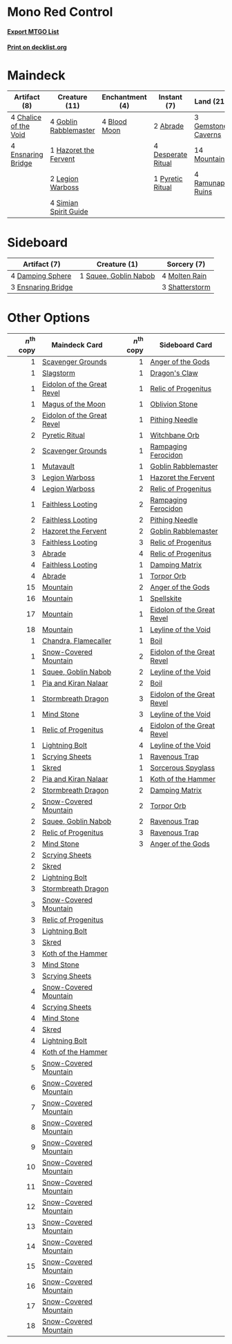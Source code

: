 # Mono Red Control

#### [Export MTGO List](../collection/Mono%20Red%20Control/Mono%20Red%20Control.txt)
#### [Print on decklist.org](http://decklist.org/?deckmain=2%09Abrade%0A3%09Anger%20of%20the%20Gods%0A4%09Blood%20Moon%0A4%09Chalice%20of%20the%20Void%0A4%09Chandra,%20Torch%20of%20Defiance%0A4%09Desperate%20Ritual%0A4%09Ensnaring%20Bridge%0A3%09Gemstone%20Caverns%0A4%09Goblin%20Rabblemaster%0A1%09Hazoret%20the%20Fervent%0A2%09Koth%20of%20the%20Hammer%0A2%09Legion%20Warboss%0A14%09Mountain%0A1%09Pyretic%20Ritual%0A4%09Ramunap%20Ruins%0A4%09Simian%20Spirit%20Guide&deckside=4%09Damping%20Sphere%0A3%09Ensnaring%20Bridge%0A4%09Molten%20Rain%0A3%09Shatterstorm%0A1%09Squee,%20Goblin%20Nabob)
# Maindeck

|                                          Artifact (8)                                          |                                         Creature (11)                                          |                                    Enchantment (4)                                    |                                         Instant (7)                                         |                                          Land (21)                                          |                                           Planeswalker (6)                                            |                                         Sorcery (3)                                          |
|------------------------------------------------------------------------------------------------|------------------------------------------------------------------------------------------------|---------------------------------------------------------------------------------------|---------------------------------------------------------------------------------------------|---------------------------------------------------------------------------------------------|-------------------------------------------------------------------------------------------------------|----------------------------------------------------------------------------------------------|
|4 [Chalice of the Void](http://gatherer.wizards.com/Pages/Card/Details.aspx?multiverseid=370411)|4 [Goblin Rabblemaster](http://gatherer.wizards.com/Pages/Card/Details.aspx?multiverseid=438486)|4 [Blood Moon](http://gatherer.wizards.com/Pages/Card/Details.aspx?multiverseid=370419)|2 [Abrade](http://gatherer.wizards.com/Pages/Card/Details.aspx?multiverseid=430772)          |3 [Gemstone Caverns](http://gatherer.wizards.com/Pages/Card/Details.aspx?multiverseid=122094)|4 [Chandra, Torch of Defiance](http://gatherer.wizards.com/Pages/Card/Details.aspx?multiverseid=417683)|3 [Anger of the Gods](http://gatherer.wizards.com/Pages/Card/Details.aspx?multiverseid=438682)|
|4 [Ensnaring Bridge](http://gatherer.wizards.com/Pages/Card/Details.aspx?multiverseid=442213)   |1 [Hazoret the Fervent](http://gatherer.wizards.com/Pages/Card/Details.aspx?multiverseid=429886)|                                                                                       |4 [Desperate Ritual](http://gatherer.wizards.com/Pages/Card/Details.aspx?multiverseid=370546)|14 [Mountain](http://gatherer.wizards.com/Pages/Card/Details.aspx?multiverseid=439604)       |2 [Koth of the Hammer](http://gatherer.wizards.com/Pages/Card/Details.aspx?multiverseid=266362)        |                                                                                              |
|                                                                                                |2 [Legion Warboss](http://gatherer.wizards.com/Pages/Card/Details.aspx?multiverseid=452859)     |                                                                                       |1 [Pyretic Ritual](http://gatherer.wizards.com/Pages/Card/Details.aspx?multiverseid=205067)  |4 [Ramunap Ruins](http://gatherer.wizards.com/Pages/Card/Details.aspx?multiverseid=430870)   |                                                                                                       |                                                                                              |
|                                                                                                |4 [Simian Spirit Guide](http://gatherer.wizards.com/Pages/Card/Details.aspx?multiverseid=442137)|                                                                                       |                                                                                             |                                                                                             |                                                                                                       |                                                                                              |


# Sideboard

|                                        Artifact (7)                                         |                                          Creature (1)                                          |                                       Sorcery (7)                                       |
|---------------------------------------------------------------------------------------------|------------------------------------------------------------------------------------------------|-----------------------------------------------------------------------------------------|
|4 [Damping Sphere](http://gatherer.wizards.com/Pages/Card/Details.aspx?multiverseid=443101)  |1 [Squee, Goblin Nabob](http://gatherer.wizards.com/Pages/Card/Details.aspx?multiverseid=370461)|4 [Molten Rain](http://gatherer.wizards.com/Pages/Card/Details.aspx?multiverseid=425928) |
|3 [Ensnaring Bridge](http://gatherer.wizards.com/Pages/Card/Details.aspx?multiverseid=442213)|                                                                                                |3 [Shatterstorm](http://gatherer.wizards.com/Pages/Card/Details.aspx?multiverseid=430683)|


# Other Options

|*n*<sup>th</sup> copy|                                            Maindeck Card                                            |*n*<sup>th</sup> copy|                                           Sideboard Card                                            |
|--------------------:|-----------------------------------------------------------------------------------------------------|--------------------:|-----------------------------------------------------------------------------------------------------|
|                    1|[Scavenger Grounds](http://gatherer.wizards.com/Pages/Card/Details.aspx?multiverseid=430871)         |                    1|[Anger of the Gods](http://gatherer.wizards.com/Pages/Card/Details.aspx?multiverseid=438682)         |
|                    1|[Slagstorm](http://gatherer.wizards.com/Pages/Card/Details.aspx?multiverseid=214054)                 |                    1|[Dragon's Claw](http://gatherer.wizards.com/Pages/Card/Details.aspx?multiverseid=243481)             |
|                    1|[Eidolon of the Great Revel](http://gatherer.wizards.com/Pages/Card/Details.aspx?multiverseid=442117)|                    1|[Relic of Progenitus](http://gatherer.wizards.com/Pages/Card/Details.aspx?multiverseid=205326)       |
|                    1|[Magus of the Moon](http://gatherer.wizards.com/Pages/Card/Details.aspx?multiverseid=438704)         |                    1|[Oblivion Stone](http://gatherer.wizards.com/Pages/Card/Details.aspx?multiverseid=438789)            |
|                    2|[Eidolon of the Great Revel](http://gatherer.wizards.com/Pages/Card/Details.aspx?multiverseid=442117)|                    1|[Pithing Needle](http://gatherer.wizards.com/Pages/Card/Details.aspx?multiverseid=425815)            |
|                    2|[Pyretic Ritual](http://gatherer.wizards.com/Pages/Card/Details.aspx?multiverseid=205067)            |                    1|[Witchbane Orb](http://gatherer.wizards.com/Pages/Card/Details.aspx?multiverseid=233240)             |
|                    2|[Scavenger Grounds](http://gatherer.wizards.com/Pages/Card/Details.aspx?multiverseid=430871)         |                    1|[Rampaging Ferocidon](http://gatherer.wizards.com/Pages/Card/Details.aspx?multiverseid=435308)       |
|                    1|[Mutavault](http://gatherer.wizards.com/Pages/Card/Details.aspx?multiverseid=152724)                 |                    1|[Goblin Rabblemaster](http://gatherer.wizards.com/Pages/Card/Details.aspx?multiverseid=438486)       |
|                    3|[Legion Warboss](http://gatherer.wizards.com/Pages/Card/Details.aspx?multiverseid=452859)            |                    1|[Hazoret the Fervent](http://gatherer.wizards.com/Pages/Card/Details.aspx?multiverseid=429886)       |
|                    4|[Legion Warboss](http://gatherer.wizards.com/Pages/Card/Details.aspx?multiverseid=452859)            |                    2|[Relic of Progenitus](http://gatherer.wizards.com/Pages/Card/Details.aspx?multiverseid=205326)       |
|                    1|[Faithless Looting](http://gatherer.wizards.com/Pages/Card/Details.aspx?multiverseid=413670)         |                    2|[Rampaging Ferocidon](http://gatherer.wizards.com/Pages/Card/Details.aspx?multiverseid=435308)       |
|                    2|[Faithless Looting](http://gatherer.wizards.com/Pages/Card/Details.aspx?multiverseid=413670)         |                    2|[Pithing Needle](http://gatherer.wizards.com/Pages/Card/Details.aspx?multiverseid=425815)            |
|                    2|[Hazoret the Fervent](http://gatherer.wizards.com/Pages/Card/Details.aspx?multiverseid=429886)       |                    2|[Goblin Rabblemaster](http://gatherer.wizards.com/Pages/Card/Details.aspx?multiverseid=438486)       |
|                    3|[Faithless Looting](http://gatherer.wizards.com/Pages/Card/Details.aspx?multiverseid=413670)         |                    3|[Relic of Progenitus](http://gatherer.wizards.com/Pages/Card/Details.aspx?multiverseid=205326)       |
|                    3|[Abrade](http://gatherer.wizards.com/Pages/Card/Details.aspx?multiverseid=430772)                    |                    4|[Relic of Progenitus](http://gatherer.wizards.com/Pages/Card/Details.aspx?multiverseid=205326)       |
|                    4|[Faithless Looting](http://gatherer.wizards.com/Pages/Card/Details.aspx?multiverseid=413670)         |                    1|[Damping Matrix](http://gatherer.wizards.com/Pages/Card/Details.aspx?multiverseid=426043)            |
|                    4|[Abrade](http://gatherer.wizards.com/Pages/Card/Details.aspx?multiverseid=430772)                    |                    1|[Torpor Orb](http://gatherer.wizards.com/Pages/Card/Details.aspx?multiverseid=233069)                |
|                   15|[Mountain](http://gatherer.wizards.com/Pages/Card/Details.aspx?multiverseid=439604)                  |                    2|[Anger of the Gods](http://gatherer.wizards.com/Pages/Card/Details.aspx?multiverseid=438682)         |
|                   16|[Mountain](http://gatherer.wizards.com/Pages/Card/Details.aspx?multiverseid=439604)                  |                    1|[Spellskite](http://gatherer.wizards.com/Pages/Card/Details.aspx?multiverseid=397743)                |
|                   17|[Mountain](http://gatherer.wizards.com/Pages/Card/Details.aspx?multiverseid=439604)                  |                    1|[Eidolon of the Great Revel](http://gatherer.wizards.com/Pages/Card/Details.aspx?multiverseid=442117)|
|                   18|[Mountain](http://gatherer.wizards.com/Pages/Card/Details.aspx?multiverseid=439604)                  |                    1|[Leyline of the Void](http://gatherer.wizards.com/Pages/Card/Details.aspx?multiverseid=205013)       |
|                    1|[Chandra, Flamecaller](http://gatherer.wizards.com/Pages/Card/Details.aspx?multiverseid=407614)      |                    1|[Boil](http://gatherer.wizards.com/Pages/Card/Details.aspx?multiverseid=430682)                      |
|                    1|[Snow-Covered Mountain](http://gatherer.wizards.com/Pages/Card/Details.aspx?multiverseid=184814)     |                    2|[Eidolon of the Great Revel](http://gatherer.wizards.com/Pages/Card/Details.aspx?multiverseid=442117)|
|                    1|[Squee, Goblin Nabob](http://gatherer.wizards.com/Pages/Card/Details.aspx?multiverseid=370461)       |                    2|[Leyline of the Void](http://gatherer.wizards.com/Pages/Card/Details.aspx?multiverseid=205013)       |
|                    1|[Pia and Kiran Nalaar](http://gatherer.wizards.com/Pages/Card/Details.aspx?multiverseid=442783)      |                    2|[Boil](http://gatherer.wizards.com/Pages/Card/Details.aspx?multiverseid=430682)                      |
|                    1|[Stormbreath Dragon](http://gatherer.wizards.com/Pages/Card/Details.aspx?multiverseid=373679)        |                    3|[Eidolon of the Great Revel](http://gatherer.wizards.com/Pages/Card/Details.aspx?multiverseid=442117)|
|                    1|[Mind Stone](http://gatherer.wizards.com/Pages/Card/Details.aspx?multiverseid=438785)                |                    3|[Leyline of the Void](http://gatherer.wizards.com/Pages/Card/Details.aspx?multiverseid=205013)       |
|                    1|[Relic of Progenitus](http://gatherer.wizards.com/Pages/Card/Details.aspx?multiverseid=205326)       |                    4|[Eidolon of the Great Revel](http://gatherer.wizards.com/Pages/Card/Details.aspx?multiverseid=442117)|
|                    1|[Lightning Bolt](http://gatherer.wizards.com/Pages/Card/Details.aspx?multiverseid=234704)            |                    4|[Leyline of the Void](http://gatherer.wizards.com/Pages/Card/Details.aspx?multiverseid=205013)       |
|                    1|[Scrying Sheets](http://gatherer.wizards.com/Pages/Card/Details.aspx?multiverseid=121204)            |                    1|[Ravenous Trap](http://gatherer.wizards.com/Pages/Card/Details.aspx?multiverseid=197537)             |
|                    1|[Skred](http://gatherer.wizards.com/Pages/Card/Details.aspx?multiverseid=122120)                     |                    1|[Sorcerous Spyglass](http://gatherer.wizards.com/Pages/Card/Details.aspx?multiverseid=435407)        |
|                    2|[Pia and Kiran Nalaar](http://gatherer.wizards.com/Pages/Card/Details.aspx?multiverseid=442783)      |                    1|[Koth of the Hammer](http://gatherer.wizards.com/Pages/Card/Details.aspx?multiverseid=266362)        |
|                    2|[Stormbreath Dragon](http://gatherer.wizards.com/Pages/Card/Details.aspx?multiverseid=373679)        |                    2|[Damping Matrix](http://gatherer.wizards.com/Pages/Card/Details.aspx?multiverseid=426043)            |
|                    2|[Snow-Covered Mountain](http://gatherer.wizards.com/Pages/Card/Details.aspx?multiverseid=184814)     |                    2|[Torpor Orb](http://gatherer.wizards.com/Pages/Card/Details.aspx?multiverseid=233069)                |
|                    2|[Squee, Goblin Nabob](http://gatherer.wizards.com/Pages/Card/Details.aspx?multiverseid=370461)       |                    2|[Ravenous Trap](http://gatherer.wizards.com/Pages/Card/Details.aspx?multiverseid=197537)             |
|                    2|[Relic of Progenitus](http://gatherer.wizards.com/Pages/Card/Details.aspx?multiverseid=205326)       |                    3|[Ravenous Trap](http://gatherer.wizards.com/Pages/Card/Details.aspx?multiverseid=197537)             |
|                    2|[Mind Stone](http://gatherer.wizards.com/Pages/Card/Details.aspx?multiverseid=438785)                |                    3|[Anger of the Gods](http://gatherer.wizards.com/Pages/Card/Details.aspx?multiverseid=438682)         |
|                    2|[Scrying Sheets](http://gatherer.wizards.com/Pages/Card/Details.aspx?multiverseid=121204)            |                     |                                                                                                     |
|                    2|[Skred](http://gatherer.wizards.com/Pages/Card/Details.aspx?multiverseid=122120)                     |                     |                                                                                                     |
|                    2|[Lightning Bolt](http://gatherer.wizards.com/Pages/Card/Details.aspx?multiverseid=234704)            |                     |                                                                                                     |
|                    3|[Stormbreath Dragon](http://gatherer.wizards.com/Pages/Card/Details.aspx?multiverseid=373679)        |                     |                                                                                                     |
|                    3|[Snow-Covered Mountain](http://gatherer.wizards.com/Pages/Card/Details.aspx?multiverseid=184814)     |                     |                                                                                                     |
|                    3|[Relic of Progenitus](http://gatherer.wizards.com/Pages/Card/Details.aspx?multiverseid=205326)       |                     |                                                                                                     |
|                    3|[Lightning Bolt](http://gatherer.wizards.com/Pages/Card/Details.aspx?multiverseid=234704)            |                     |                                                                                                     |
|                    3|[Skred](http://gatherer.wizards.com/Pages/Card/Details.aspx?multiverseid=122120)                     |                     |                                                                                                     |
|                    3|[Koth of the Hammer](http://gatherer.wizards.com/Pages/Card/Details.aspx?multiverseid=266362)        |                     |                                                                                                     |
|                    3|[Mind Stone](http://gatherer.wizards.com/Pages/Card/Details.aspx?multiverseid=438785)                |                     |                                                                                                     |
|                    3|[Scrying Sheets](http://gatherer.wizards.com/Pages/Card/Details.aspx?multiverseid=121204)            |                     |                                                                                                     |
|                    4|[Snow-Covered Mountain](http://gatherer.wizards.com/Pages/Card/Details.aspx?multiverseid=184814)     |                     |                                                                                                     |
|                    4|[Scrying Sheets](http://gatherer.wizards.com/Pages/Card/Details.aspx?multiverseid=121204)            |                     |                                                                                                     |
|                    4|[Mind Stone](http://gatherer.wizards.com/Pages/Card/Details.aspx?multiverseid=438785)                |                     |                                                                                                     |
|                    4|[Skred](http://gatherer.wizards.com/Pages/Card/Details.aspx?multiverseid=122120)                     |                     |                                                                                                     |
|                    4|[Lightning Bolt](http://gatherer.wizards.com/Pages/Card/Details.aspx?multiverseid=234704)            |                     |                                                                                                     |
|                    4|[Koth of the Hammer](http://gatherer.wizards.com/Pages/Card/Details.aspx?multiverseid=266362)        |                     |                                                                                                     |
|                    5|[Snow-Covered Mountain](http://gatherer.wizards.com/Pages/Card/Details.aspx?multiverseid=184814)     |                     |                                                                                                     |
|                    6|[Snow-Covered Mountain](http://gatherer.wizards.com/Pages/Card/Details.aspx?multiverseid=184814)     |                     |                                                                                                     |
|                    7|[Snow-Covered Mountain](http://gatherer.wizards.com/Pages/Card/Details.aspx?multiverseid=184814)     |                     |                                                                                                     |
|                    8|[Snow-Covered Mountain](http://gatherer.wizards.com/Pages/Card/Details.aspx?multiverseid=184814)     |                     |                                                                                                     |
|                    9|[Snow-Covered Mountain](http://gatherer.wizards.com/Pages/Card/Details.aspx?multiverseid=184814)     |                     |                                                                                                     |
|                   10|[Snow-Covered Mountain](http://gatherer.wizards.com/Pages/Card/Details.aspx?multiverseid=184814)     |                     |                                                                                                     |
|                   11|[Snow-Covered Mountain](http://gatherer.wizards.com/Pages/Card/Details.aspx?multiverseid=184814)     |                     |                                                                                                     |
|                   12|[Snow-Covered Mountain](http://gatherer.wizards.com/Pages/Card/Details.aspx?multiverseid=184814)     |                     |                                                                                                     |
|                   13|[Snow-Covered Mountain](http://gatherer.wizards.com/Pages/Card/Details.aspx?multiverseid=184814)     |                     |                                                                                                     |
|                   14|[Snow-Covered Mountain](http://gatherer.wizards.com/Pages/Card/Details.aspx?multiverseid=184814)     |                     |                                                                                                     |
|                   15|[Snow-Covered Mountain](http://gatherer.wizards.com/Pages/Card/Details.aspx?multiverseid=184814)     |                     |                                                                                                     |
|                   16|[Snow-Covered Mountain](http://gatherer.wizards.com/Pages/Card/Details.aspx?multiverseid=184814)     |                     |                                                                                                     |
|                   17|[Snow-Covered Mountain](http://gatherer.wizards.com/Pages/Card/Details.aspx?multiverseid=184814)     |                     |                                                                                                     |
|                   18|[Snow-Covered Mountain](http://gatherer.wizards.com/Pages/Card/Details.aspx?multiverseid=184814)     |                     |                                                                                                     |

